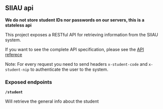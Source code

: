 ## SIIAU api

**We do not store student IDs nor passwords on our servers, this is a stateless api**

This project exposes a RESTful API for retrieving information from the SIIAU system.

If you want to see the complete API specification, please see the [API referece](https://siiau-api.herokuapp.com/api)

Note: For every request you need to send headers `x-student-code` and `x-student-nip` to authenticate the user to the system.

### Exposed endpoints

**`/student`**

Will retrieve the general info about the student
